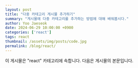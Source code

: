 ```yaml
---
layout: post
title: "다중 카테고리 게시물 추가하기"
summary: "게시물에 다중 카테고리를 추가하는 방법에 대해 배워봅시다."
author: Yoo Jaeseok
date: 2024-06-29 10:00:00 +0900
categories: ['react']
tags: react
thumbnail: /assets/img/posts/code.jpg
permalink: /blog/react/
---
```


이 게시물은 "react" 카테고리에 속합니다. 다음은 게시물의 본문입니다.
